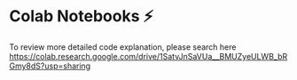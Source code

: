 # Colab Notebooks ⚡
To review more detailed code explanation, please search here <br/>
https://colab.research.google.com/drive/1SatvJnSaVUa__BMUZyeULWB_bRGmy8dS?usp=sharing
